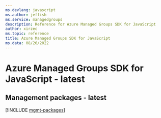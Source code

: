 ```yaml
---
ms.devlang: javascript
ms.author: jeffish
ms.service: managedgroups
description: Reference for Azure Managed Groups SDK for JavaScript
author: xirzec
ms.topic: reference
title: Azure Managed Groups SDK for JavaScript
ms.data: 08/26/2022
---
```

# Azure Managed Groups SDK for JavaScript - latest

## Management packages - latest
[!INCLUDE [mgmt-packages](managed-groups-mgmt-index.md)]